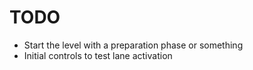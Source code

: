 
# TODO

* Start the level with a preparation phase or something
* Initial controls to test lane activation